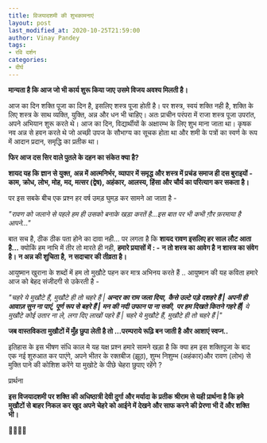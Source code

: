 ```yaml
---
title: विजयादशमी की शुभकामनाएं
layout: post
last_modified_at: 2020-10-25T21:59:00
author: Vinay Pandey
tags:
- रवि दर्शन
categories:
- दीर्घ
---
```

**मान्यता है कि आज जो भी कार्य शुरू किया जाए उसमे विजय अवश्य मिलती है।** 

आज का दिन शक्ति पूजा का दिन है, इसलिए शस्त्र पूजा होती है। पर शस्त्र, स्वयं शक्ति नही है, शक्ति के लिए शस्त्र के साथ व्यक्ति, युक्ति, अन्न और धन भी चाहिए। अतः प्राचीन परंपरा में राजा शस्त्र पूजा उपरांत, अपने अभियान शुरू करते थे। आज का दिन, विद्यार्थीयों के अक्षारम्भ के लिए  शुभ माना जाता था। कृषक नव अन्न से हवन करते थे जो अच्छी उपज के सौभाग्य का सूचक होता था और शमी के पत्रों का स्वर्ण के रूप में आदान प्रदान, समृद्धि का प्रतीक था। 

**फिर आज दस सिर वाले पुतले के दहन का संकेत क्या है?**

**शायद यह कि ज्ञान से युक्त, अन्न में आत्मनिर्भर, व्यापार में समृद्ध और शस्त्र में प्रचंड समाज ही दस बुराइयों -  काम, क्रोध, लोभ, मोह, मद, मत्सर (द्वेष), अहंकार, आलस्य, हिंसा और चौर्य का परित्याग कर सकता है।**

पर इस सबके बीच एक प्रश्न हर वर्ष उमड़ घुमड़ कर सामने आ जाता है -  

*"रावण को जलाने से पहले हम ही उसको बनाके खड़ा करतें है...इस बात पर भी कभी ग़ौर फ़रमाया है आपने..."*

बात सच है, ठीक ठीक पता होने का दावा नही... पर लगता है कि **शायद रावण इसलिए हर साल लौट आता है...**
क्योकिं हम नाभि में तीर तो मारते ही नही, 
**हमारे प्रयासों में : -**
**न तो शस्त्र का आवेग है**
**न शास्त्र का संवेग है।**
**न अन्न की शुचिता है,**
**न सदाचार की तीव्रता है।**

आयुष्मान खुराना के शब्दों में हम तो मुखौटे पहन कर मात्र अभिनय करते हैं .. आयुष्मान की यह कविता हमारे आज को बेहद संजीदगी से उकेरती है -

*"चहरे ये मुखौटे हैं,*
*मुखौटे ही तो चहरे हैं |*
***अन्दर का राम जला दिया,*** 
***कैसे उल्टे पड़े दशहरे हैं |***
***अपनी ही आवाज़ सुन ना पाएं,***
***पूर्ण रूप से बहरे हैं |***
***मन की नदी उफान पा ना सकी,***
***पर हम दिखते कितने गहरे हैं|***
*ये मुखौटे कोई उतार ना ले,* 
*लगा दिए लाखों पहरे हैं |*
*चहरे ये मुखौटे हैं,* 
*मुखौटे ही तो चहरे हैं |"*

 **जब वास्तविकता मुखौटों में मुँह छुपा लेती है तो ...परम्पराये रूढ़ि बन जाती है और आशाएं स्वप्न..**

इतिहास के इस भीषण संधि काल मे यह यक्ष प्रश्न हमारे सामने खड़ा है कि क्या हम इस शक्तिपूजा के बाद एक नई शुरुआत कर पाएंगे, अपने भीतर के रक्तबीज (झूठ), शुम्भ निशुम्भ (अहंकार)और रावण (लोभ) से मुक्ति पाने की कोशिश करेंगे या मुखोटे के पीछे चेहरा छुपाए रहेंगे ? 

प्रार्थना

**इस विजयादशमी पर शक्ति की अधिष्ठात्री देवी दुर्गा और मर्यादा के प्रतीक श्रीराम से यही प्रार्थना है कि हमे मुखौटों से बाहर निकल कर खुद अपने चेहरे को आईने में देखने और साफ करने की प्रेरणा भी  दें और शक्ति भी।**

🙏🌷🌷🙏


